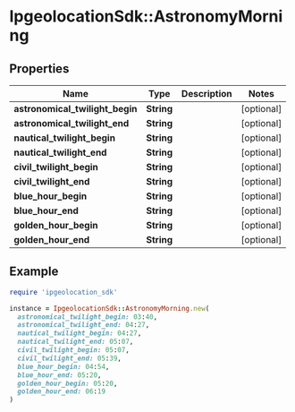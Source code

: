 # IpgeolocationSdk::AstronomyMorning

## Properties

| Name | Type | Description | Notes |
| ---- | ---- | ----------- | ----- |
| **astronomical_twilight_begin** | **String** |  | [optional] |
| **astronomical_twilight_end** | **String** |  | [optional] |
| **nautical_twilight_begin** | **String** |  | [optional] |
| **nautical_twilight_end** | **String** |  | [optional] |
| **civil_twilight_begin** | **String** |  | [optional] |
| **civil_twilight_end** | **String** |  | [optional] |
| **blue_hour_begin** | **String** |  | [optional] |
| **blue_hour_end** | **String** |  | [optional] |
| **golden_hour_begin** | **String** |  | [optional] |
| **golden_hour_end** | **String** |  | [optional] |

## Example

```ruby
require 'ipgeolocation_sdk'

instance = IpgeolocationSdk::AstronomyMorning.new(
  astronomical_twilight_begin: 03:40,
  astronomical_twilight_end: 04:27,
  nautical_twilight_begin: 04:27,
  nautical_twilight_end: 05:07,
  civil_twilight_begin: 05:07,
  civil_twilight_end: 05:39,
  blue_hour_begin: 04:54,
  blue_hour_end: 05:20,
  golden_hour_begin: 05:20,
  golden_hour_end: 06:19
)
```

